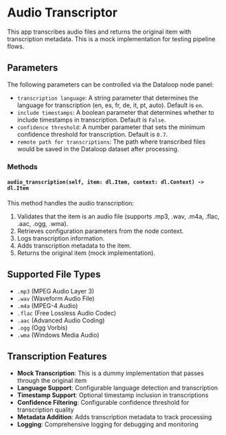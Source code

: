 # Audio Transcriptor

This app transcribes audio files and returns the original item with transcription metadata. 
This is a mock implementation for testing pipeline flows.

## Parameters

The following parameters can be controlled via the Dataloop node panel:

- `transcription language`: A string parameter that determines the language for transcription (en, es, fr, de, it, pt, auto). Default is `en`.
- `include timestamps`: A boolean parameter that determines whether to include timestamps in transcription. Default is `False`.
- `confidence threshold`: A number parameter that sets the minimum confidence threshold for transcription. Default is `0.7`.
- `remote path for transcriptions`: The path where transcribed files would be saved in the Dataloop dataset after processing.

### Methods

#### `audio_transcription(self, item: dl.Item, context: dl.Context) -> dl.Item`

This method handles the audio transcription:

1. Validates that the item is an audio file (supports .mp3, .wav, .m4a, .flac, .aac, .ogg, .wma).
2. Retrieves configuration parameters from the node context.
3. Logs transcription information.
4. Adds transcription metadata to the item.
5. Returns the original item (mock implementation).

## Supported File Types

- `.mp3` (MPEG Audio Layer 3)
- `.wav` (Waveform Audio File)
- `.m4a` (MPEG-4 Audio)
- `.flac` (Free Lossless Audio Codec)
- `.aac` (Advanced Audio Coding)
- `.ogg` (Ogg Vorbis)
- `.wma` (Windows Media Audio)

## Transcription Features

- **Mock Transcription**: This is a dummy implementation that passes through the original item
- **Language Support**: Configurable language detection and transcription
- **Timestamp Support**: Optional timestamp inclusion in transcriptions
- **Confidence Filtering**: Configurable confidence threshold for transcription quality
- **Metadata Addition**: Adds transcription metadata to track processing
- **Logging**: Comprehensive logging for debugging and monitoring 